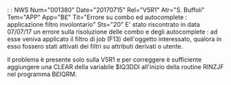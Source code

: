  :  : NWS Num="001380" Date="20170715" Rel="V5R1" Atr="S. Buffoli" Tem="APP" App="B£" Tit="Errore su combo ed autocomplete :  applicazione filtro involontario" Sts="20"
E' stato riscontrato in data 07/07/17 un errore sulla risoluzione delle combo e degli autocomplete : 
ad esse veniva applicato il filtro di job (F13) dell'oggetto interessato, qualora in esso fossero stati attivati dei filtri su attributi derivati o utente.

Il problema è presente solo sulla V5R1 e per correggere è sufficiente aggiungere una CLEAR della variabile $IQ3DDI all'inizio della routine RINZJF nel programma B£IQRM.

